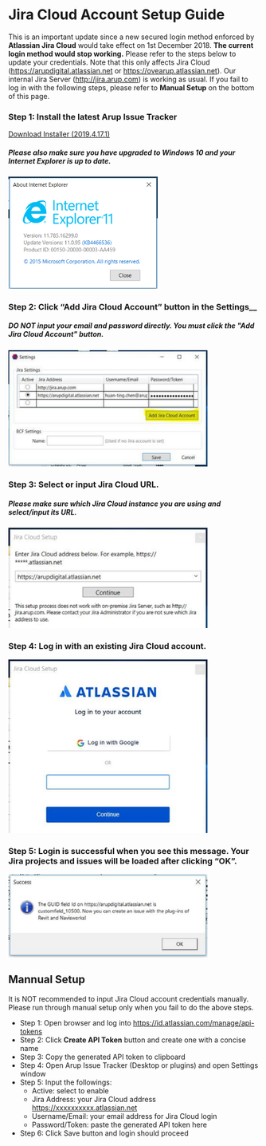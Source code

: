 # Jira Cloud Account Setup Guide
This is an important update since a new secured login method enforced by **Atlassian Jira Cloud** would take effect on 1st December 2018. **The current login method would stop working.** Please refer to the steps below to update your credentials. Note that this only affects Jira Cloud (https://arupdigital.atlassian.net or https://ovearup.atlassian.net). Our internal Jira Server (http://jira.arup.com) is working as usual. If you fail to log in with the following steps, please refer to **Manual Setup** on the bottom of this page.

### Step 1: Install the latest Arup Issue Tracker
[Download Installer (2019.4.17.1)](https://github.com/ArupAus/issue-tracker/releases/download/2019.4.17.1/Case_Issue_Tracker_2019.04.17.01.msi)

##### Please also make sure you have upgraded to Windows 10 and your Internet Explorer is up to date.
<img src="https://raw.githubusercontent.com/ArupAus/issue-tracker/master/Documentation/images/JiraCloudLogin_6.png" width="300">

### Step 2: Click “Add Jira Cloud Account” button in the Settings__
##### __DO NOT__ input your email and password directly. You must click the "Add Jira Cloud Account" button.
<img src="https://raw.githubusercontent.com/ArupAus/issue-tracker/master/Documentation/images/JiraCloudLogin_1.jpg" width="400">

### Step 3: Select or input Jira Cloud URL.
##### Please make sure which Jira Cloud instance you are using and select/input its URL.
<img src="https://raw.githubusercontent.com/ArupAus/issue-tracker/master/Documentation/images/JiraCloudLogin_2.jpg" width="400">

### Step 4: Log in with an existing Jira Cloud account.
<img src="https://raw.githubusercontent.com/ArupAus/issue-tracker/master/Documentation/images/JiraCloudLogin_3.jpg" width="400">

### Step 5: Login is successful when you see this message. Your Jira projects and issues will be loaded after clicking “OK”.
<img src="https://raw.githubusercontent.com/ArupAus/issue-tracker/master/Documentation/images/JiraCloudLogin_4.jpg" width="400">

## Mannual Setup
It is NOT recommended to input Jira Cloud account credentials manually. Please run through manual setup only when you fail to do the above steps.
- Step 1: Open browser and log into https://id.atlassian.com/manage/api-tokens
- Step 2: Click **Create API Token** button and create one with a concise name
- Step 3: Copy the generated API token to clipboard
- Step 4: Open Arup Issue Tracker (Desktop or plugins) and open Settings window
- Step 5: Input the followings: 
  - Active: select to enable
  - Jira Address: your Jira Cloud address https://xxxxxxxxxx.atlassian.net
  - Username/Email: your email address for Jira Cloud login
  - Password/Token: paste the generated API token here
- Step 6: Click Save button and login should proceed
